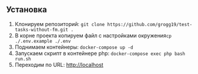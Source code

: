 ## Установка

<ol>
    <li>Клонируем репозиторий: <code>git clone https://github.com/grogg19/test-tasks-without-fm.git . </code></li>
    <li>В корне проекта копируем файл с настройками окружения<code>cp ./.env.example ./.env </code></li>
    <li>Поднимаем контейнеры: <code>docker-compose up -d  </code></li>
    <li>Запускаем скрипт в контейнере php: <code>docker-compose exec php bash run.sh</code> </li>
    <li>Переходим по URL: <a href="http://localhost" target="_blank">http://localhost</a></li>
</ol>